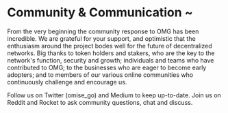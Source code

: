 # Community & Communication ~

From the very beginning the community response to OMG has been incredible. We are grateful for your support, and optimistic that the enthusiasm around the project bodes well for the future of decentralized networks. Big thanks to token holders and stakers, who are the key to the network's function, security and growth; individuals and teams who have contributed to OMG; to the businesses who are eager to become early adopters; and to members of our various online communities who continuously challenge and encourage us.

Follow us on Twitter (omise_go) and Medium to keep up-to-date. Join us on Reddit and Rocket to ask community questions, chat and discuss.  
